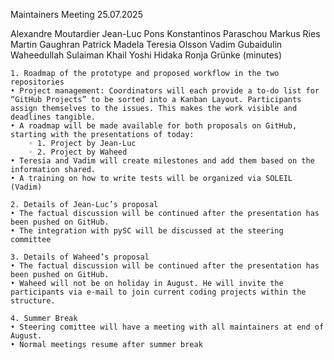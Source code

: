 Maintainers Meeting 
25.07.2025

Alexandre Moutardier 
Jean-Luc Pons
Konstantinos Paraschou 
Markus Ries
Martin Gaughran
Patrick Madela
Teresia Olsson
Vadim Gubaidulin
Waheedullah Sulaiman Khail
Yoshi Hidaka
Ronja Grünke (minutes)


    1. Roadmap of the prototype and proposed workflow in the two repositories 
    • Project management: Coordinators will each provide a to-do list for “GitHub Projects” to be sorted into a Kanban Layout. Participants assign themselves to the issues. This makes the work visible and deadlines tangible. 
    • A roadmap will be made available for both proposals on GitHub, starting with the presentations of today:
        ◦ 1. Project by Jean-Luc
        ◦ 2. Project by Waheed
    • Teresia and Vadim will create milestones and add them based on the information shared.
    • A training on how to write tests will be organized via SOLEIL (Vadim) 

    2. Details of Jean-Luc’s proposal  
    • The factual discussion will be continued after the presentation has been pushed on GitHub.
    • The integration with pySC will be discussed at the steering committee 

    3. Details of Waheed’s proposal 
    • The factual discussion will be continued after the presentation has been pushed on GitHub.
    • Waheed will not be on holiday in August. He will invite the participants via e-mail to join current coding projects within the structure.

    4. Summer Break
    • Steering comittee will have a meeting with all maintainers at end of August.
    • Normal meetings resume after summer break 

